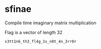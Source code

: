 # sfinae

Compile time imaginary matrix multiplication

Flag is a vector of length 32

`s3tt1n6_th3_fl4g_1s_n0t_4n_3rr0r`

